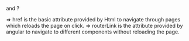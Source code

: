<router-link> and <href> ?


=> href is the basic attribute provided by Html to navigate through pages which reloads the page on click.
=> routerLink is the attribute provided by angular to navigate to different components without reloading the page.
